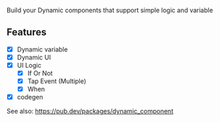 Build your Dynamic components that support simple logic and variable

## Features

- [x] Dynamic variable  
- [x] Dynamic UI  
- [x] UI Logic  
  - [x] If Or Not
  - [x] Tap Event (Multiple)
  - [x] When
- [x] codegen

See also: https://pub.dev/packages/dynamic_component